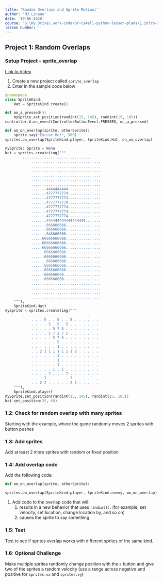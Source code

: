 ```yaml
---
title: 'Random Overlaps and Sprite Motions'
author: 'MJ Linane'
date: '10-06-2020'
course: 'G:\My Drive\.work-code\or-cs4all-python-lesson-plans\1.intro-sprite-game'
lesson number: ''
---
```


## Project 1: Random Overlaps

### Setup Project - sprite_overlap

[Link to Video](https://aka.ms/40544a-randompositionoverlap)

1. Create a new project called `sprite_overlap`
2. Enter in the sample code below

```python
@namespace
class SpriteKind:
    Hat = SpriteKind.create()

def on_a_pressed():
    mySprite.set_position(randint(15, 145), randint(15, 105))
controller.A.on_event(ControllerButtonEvent.PRESSED, on_a_pressed)

def on_on_overlap(sprite, otherSprite):
    sprite.say("Excuse Me!", 500)
sprites.on_overlap(SpriteKind.player, SpriteKind.Hat, on_on_overlap)

mySprite: Sprite = None
hat = sprites.create(img("""
        ................................
            ................................
            ................................
            ................................
            ................................
            ................................
            ................................
            .......4444444444...............
            .......4777777774...............
            .......4777777774...............
            .......4777777774...............
            .......4777777774...............
            .......4777777774...............
            .......4777777774...............
            .......444444444444444444.......
            .......666666666................
            .......666666666................
            .......646666666................
            .....66666666666................
            .....66666666666................
            .....66666666666................
            ......6666666666................
            ......6666666666................
            .......666666666................
            ......6666666666................
            ......6666666666................
            ......666666666.................
            ......666666666.................
            ................................
            ................................
            ................................
            ................................
    """),
    SpriteKind.Hat)
mySprite = sprites.create(img("""
        . . . . . . . . . . . . . . . .
            . . . 5 . . 5 . . 5 . . . . . .
            . . . . 5 . 5 . 5 . . . . . . .
            . . . . . 5 7 5 . . . . . . . .
            . . . . 5 7 2 7 5 . . . . . . .
            . . . . . 5 7 5 . . . . . . . .
            . . . . . . 5 . . . . . . . . .
            . . . . . . 1 . . . . . . . . .
            . . 2 1 1 1 1 1 1 1 2 . . . . .
            . . . . . . 1 . . . . . . . . .
            . . . . . . 1 . . . . . . . . .
            . . . . . . 1 . . . . . . . . .
            . . . . . 1 . 1 . . . . . . . .
            . . . . 7 . . . 7 . . . . . . .
            . . . 7 . . . . . 7 . . . . . .
            . . 2 2 . . . . . 2 2 . . . . .
    """),
    SpriteKind.player)
mySprite.set_position(randint(15, 145), randint(15, 105))
hat.set_position(35, 60)
```

### 1.2: Check for random overlap with many sprites

Starting with the example, where the game randomly moves 2 sprites with button pushes

### 1.3: Add sprites

Add at least 2 more sprites with random or fixed position

### 1.4: Add overlap code

Add the following code:

```python
def on_on_overlap(sprite, otherSprite):

sprites.on_overlap(SpriteKind.player, SpriteKind.enemy, on_on_overlap)
```

1. Add code to the overlap code that will:
   1. results in a new behavior that uses `randint()`. (for example, set velocity, set location, change location by, and so on)
   2. causes the sprite to say something

### 1.5: Test

Test to see if sprites overlap works with different sprites of the same kind.

### 1.6: Optional Challenge

Make multiple sprites randomly change position with the `a` button and give two of the sprites a random velocity (use a range across negative and positive for `sprites:vx` and `sprites:vy`)
